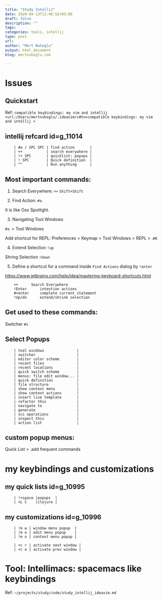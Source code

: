 ```yaml
---
title: "Study IntelliJ"
date: 2020-04-13T12:46:52+03:00 
draft: false
description: ""
tags:
categories: tools, intellij
type: post
url:
author: "Mert Nuhoglu"
output: html_document
blog: mertnuhoglu.com

---
```


# Issues

## Quickstart

Ref: `compatible keybindings: my vim and intellij <url:/Users/mertnuhoglu/.ideavimrc#tn=compatible keybindings: my vim and intellij >`

## intellij refcard id=g_11014

		| #a / SPC SPC | find action       |
		| ++           | search everywhere |
		| !+ SPC       | quicklist: popups |
		| ! SPC        | Quick definition  |
		| ^^           | Run anything      |


## Most important commands:

01. Search Everywhere: `++` `Shift+Shift`

02. Find Action: `#a`

It is like Osx Spotlight.

03. Navigating Tool Windows

`#a `> Tool Windows

Add shortcut for REPL: Preferences > Keymap > Tool Windows > REPL > .`#0`

04. Extend Selection `!up`

Shring Selection `!down`

05. Define a shortcut for a command inside `Find Actions` dialog by `!enter`

https://www.jetbrains.com/help/idea/mastering-keyboard-shortcuts.html

		++		Search Everywhere
		!Enter		intention actions
		#+enter		complete current statement
		!Up/dn		extend/shrink selection

## Get used to these commands:

Switcher `#s`

## Select Popups

		| tool windows               |
		| switcher                   |
		| editor color scheme        |
		| recent files               |
		| recent locations           |
		| quick switch scheme        |
		| menus: file edit window... |
		| quick definition           |
		| file structure             |
		| show context menu          |
		| show context actions       |
		| insert live template       |
		| refactor this              |
		| navigate to                |
		| generate                   |
		| vcs operations             |
		| inspect this               |
		| action list                |

## custom popup menus:

Quick List > .add frequent commands

# my keybindings and customizations

## my quick lists id=g_10995

		| !+space |popups  | 
		| +L C    |clojure | 

## my customizations id=g_10996

		| !m w | window menu popup  |
		| !m e | edit menu popup    |
		| !m o | context menu popup |

		| +c r | activate next window |
		| +c e | activate prev window |

# Tool: Intellimacs: spacemacs like keybindings

Ref: `~/projects/study/code/study_intellij_ideavim.md`


